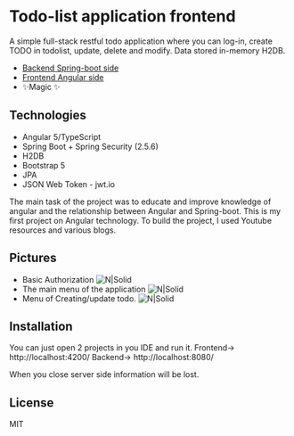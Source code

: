 # Todo-list application frontend


A simple full-stack restful todo application where you can log-in, create TODO in todolist,
update, delete and modify. Data stored in-memory H2DB.

- [Backend Spring-boot side]
- [Frontend Angular side]
- ✨Magic ✨

## Technologies

- Angular 5/TypeScript
- Spring Boot + Spring Security (2.5.6)
- H2DB
- Bootstrap 5 
- JPA
- JSON Web Token - jwt.io

The main task of the project was to educate and improve knowledge of angular and the relationship between Angular and Spring-boot. This is my first project on Angular technology. To build the project, I used Youtube resources and various blogs.

## Pictures

- Basic Authorization
![N|Solid](https://i.ibb.co/CHcLGyf/3.png)
- The main menu of the application
![N|Solid](https://i.ibb.co/v1bp1Fs/1.png)
- Menu of Creating/update todo.
![N|Solid](https://i.ibb.co/n30HhdY/2.png)



## Installation

You can just open 2 projects in you IDE and run it.
Frontend-> http://localhost:4200/
Backend-> http://localhost:8080/

When you close server side information will be lost.

## License

MIT

   [Frontend angular side]: <https://github.com/vitonman/todoangular>
   [Backend Spring-boot side]: <https://github.com/vitonman/todoapplication>
 
